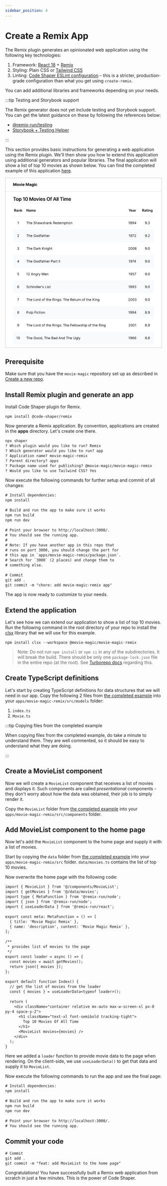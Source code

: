 ```yaml
---
sidebar_position: 4
---
```


# Create a Remix App

The Remix plugin generates an opinionated web application using the following
key technologies:

1. Framework: [React 18](https://react.dev/) + [Remix](https://remix.run/)
2. Styling: Plain CSS or [Tailwind CSS](https://tailwindcss.com/)
3. Linting:
   [Code Shaper ESLint configuration](https://github.com/code-shaper/code-shaper/tree/main/configs/eslint-config)
   – this is a stricter, production-grade configuration than what you get using
   `create-remix`.

You can add additional libraries and frameworks depending on your needs.

:::tip Testing and Storybook support

The Remix generator does not yet include testing and Storybook support. You can
get the latest guidance on these by following the references below:

- [@remix-run/testing](https://remix.run/docs/en/main/other-api/testing)
- [Storybook + Testing Helper](https://github.com/remix-run/remix/discussions/2481)

:::

This section provides basic instructions for generating a web application using
the Remix plugin. We'll then show you how to extend this application using
additional generators and popular libraries. The final application will show a
list of top 10 movies as shown below. You can find the completed example of this
application
[here](https://github.com/code-shaper/movie-magic/tree/main/apps/movie-magic-remix).

![Home Page](./img/home-page.png)

## Prerequisite

Make sure that you have the `movie-magic` repository set up as described in
[Create a new repo](./create-a-new-repo).

## Install Remix plugin and generate an app

Install Code Shaper plugin for Remix.

```shell
npm install @code-shaper/remix
```

Now generate a Remix application. By convention, applications are created in the
**apps** directory. Let's create one there.

```shell
npx shaper
? Which plugin would you like to run? Remix
? Which generator would you like to run? app
? Application name? movie-magic-remix
? Parent directory? apps
? Package name used for publishing? @movie-magic/movie-magic-remix
? Would you like to use Tailwind CSS? Yes
```

Now execute the following commands for further setup and commit of all changes:

```shell
# Install dependencies:
npm install

# Build and run the app to make sure it works
npm run build
npm run dev

# Point your browser to http://localhost:3000/.
# You should see the running app.
#
# Note: If you have another app in this repo that
# runs on port 3000, you should change the port for
# this app in `apps/movie-magic-remix/package.json`.
# Search for `3000` (2 places) and change them to
# something else.

# Commit
git add .
git commit -m "chore: add movie-magic-remix app"
```

The app is now ready to customize to your needs.

## Extend the application

Let's see how we can extend our application to show a list of top 10 movies. Run
the following command in the root directory of your repo to install the
[clsx](https://github.com/lukeed/clsx) library that we will use for this
example.

```
npm install clsx --workspace @movie-magic/movie-magic-remix
```

> Note: Do not run `npm install` or `npm ci` in any of the subdirectories. It
> will break the build. There should be only one `package-lock.json` file in the
> entire repo (at the root). See
> [Turborepo docs](https://turbo.build/repo/docs/handbook/package-installation#addingremovingupgrading-packages)
> regarding this.

## Create TypeScript definitions

Let's start by creating TypeScript definitions for data structures that we will
need in our app. Copy the following 2 files from
[the completed example](https://github.com/code-shaper/movie-magic/blob/main/apps/movie-magic-remix/src/models)
into your `apps/movie-magic-remix/src/models` folder:

1. `index.ts`
2. `Movie.ts`

:::tip Copying files from the completed example

When copying files from the completed example, do take a minute to understand
them. They are well commented, so it should be easy to understand what they are
doing.

:::

## Create a MovieList component

Now we will create a `MovieList` component that receives a list of movies and
displays it. Such components are called _presentational_ components - they don't
worry about how the data was obtained, their job is to simply render it.

Copy the `MovieList` folder from
[the completed example](https://github.com/code-shaper/movie-magic/blob/main/apps/movie-magic-remix/src/components/MovieList)
into your `apps/movie-magic-remix/src/components` folder.

## Add MovieList component to the home page

Now let's add the `MovieList` component to the home page and supply it with a
list of movies.

Start by copying the `data` folder from
[the completed example](https://github.com/code-shaper/movie-magic/blob/main/apps/movie-magic-remix/src/data)
into your `apps/movie-magic-remix/src` folder. `data/movies.ts` contains the
list of top 10 movies.

Now overwrite the home page with the following code:

```tsx title="apps/movie-magic-remix/src/routes/_index.tsx"
import { MovieList } from '@/components/MovieList';
import { getMovies } from '@/data/movies';
import type { MetaFunction } from '@remix-run/node';
import { json } from '@remix-run/node';
import { useLoaderData } from '@remix-run/react';

export const meta: MetaFunction = () => [
  { title: 'Movie Magic Remix' },
  { name: 'description', content: 'Movie Magic Remix' },
];

/**
 * provides list of movies to the page
 */
export const loader = async () => {
  const movies = await getMovies();
  return json({ movies });
};

export default function Index() {
  // get the list of movies from the loader
  const { movies } = useLoaderData<typeof loader>();

  return (
    <div className="container relative mx-auto max-w-screen-xl px-8 py-4 space-y-2">
      <h1 className="text-xl font-semibold tracking-tight">
        Top 10 Movies Of All Time
      </h1>
      <MovieList movies={movies} />
    </div>
  );
}
```

Here we added a `loader` function to provide movie data to the page when
rendering. On the client-side, we use `useLoaderData()` to get that data and
supply it to `MovieList`.

Now execute the following commands to run the app and see the final page:

```shell
# Install dependencies:
npm install

# Build and run the app to make sure it works
npm run build
npm run dev

# Point your browser to http://localhost:3000/.
# You should see the running app.
```

## Commit your code

```shell
# Commit
git add .
git commit -m "feat: add MovieList to the home page"
```

Congratulations! You have successfully built a Remix web application from
scratch in just a few minutes. This is the power of Code Shaper.
